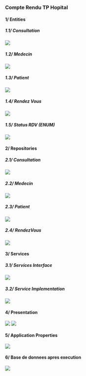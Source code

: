 <h3>Compte Rendu TP Hopital</h3>
<h4>1/ Entities</h4>
<h5>1.1/ Consultation</h5>
<img src="Captures/consultation.png">
<h5>1.2/ Medecin</h5>
<img src="Captures/medecin.png">
<h5>1.3/ Patient</h5>
<img src="Captures/Patient.png">
<h5>1.4/ Rendez Vous</h5>
<img src="Captures/Rendez-vous.png">
<h5>1.5/ Status RDV (ENUM)</h5>
<img src="Captures/StatusRDV.png">
<h4>2/ Repositories</h4>
<h5>2.1/ Consultation</h5>
<img src="Captures/ConsultationRepo.png">
<h5>2.2/ Medecin</h5>
<img src="Captures/MedecinRepo.png">
<h5>2.3/ Patient</h5>
<img src="Captures/PatientRepo.png">
<h5>2.4/ RendezVous</h5>
<img src="Captures/RendezVousRepo.png">
<h4>3/ Services</h4>
<h5>3.1/ Services Interface</h5>
<img src="Captures/Ihospital.png">
<h5>3.2/ Service Implementation</h5>
<img src="Captures/hospitalimplem.png">
<h4>4/ Presentation</h4>
<img src="Captures/HospitalToApp1.png">
<img src="Captures/HospitalToApp2.png">
<h4>5/ Application Properties</h4>
<img src="Captures/appProp.png">
<h4>6/ Base de donnees apres execution</h4>
<img src="Captures/bdh2.png">
